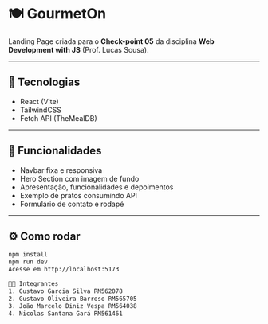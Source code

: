 # 🍽️ GourmetOn

Landing Page criada para o **Check-point 05** da disciplina **Web Development with JS** (Prof. Lucas Sousa).

---

## 🚀 Tecnologias
- React (Vite)
- TailwindCSS
- Fetch API (TheMealDB)

---

## 📌 Funcionalidades
- Navbar fixa e responsiva  
- Hero Section com imagem de fundo  
- Apresentação, funcionalidades e depoimentos  
- Exemplo de pratos consumindo API  
- Formulário de contato e rodapé  

---

## ⚙️ Como rodar
```bash
npm install
npm run dev
Acesse em http://localhost:5173

👨‍💻 Integrantes
1. Gustavo Garcia Silva RM562078
2. Gustavo Oliveira Barroso RM565705
3. João Marcelo Diniz Vespa RM564038
4. Nicolas Santana Gará RM561461





